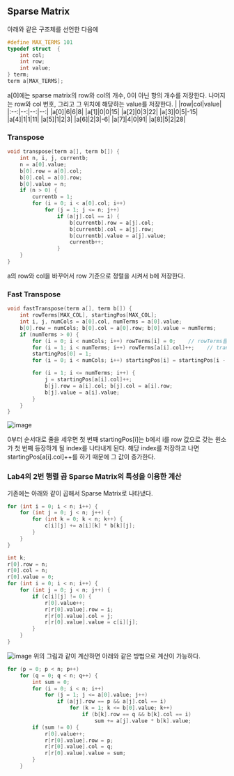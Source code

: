 ## Sparse Matrix
아래와 같은 구조체를 선언한 다음에
```c
#define MAX_TERMS 101
typedef struct  {
    int col;
    int row;
    int value;
} term;
term a[MAX_TERMS];
```
a[0]에는 sparse matrix의 row와 col의 개수, 0이 아닌 항의 개수를 저장한다. 나머지는 row와 col 번호, 그리고 그 위치에 해당하는 value를 저장한다.
| |row|col|value|
|:--:|--:|--:|--:|
|a[0]|6|6|8|
|a[1]|0|0|15|
|a[2]|0|3|22|
|a[3]|0|5|-15|
|a[4]|1|1|11|
|a[5]|1|2|3|
|a[6]|2|3|-6|
|a[7]|4|0|91|
|a[8]|5|2|28|

### Transpose
```c
void transpose(term a[], term b[]) {
    int n, i, j, currentb;
    n = a[0].value;
    b[0].row = a[0].col;
    b[0].col = a[0].row;
    b[0].value = n;
    if (n > 0) {
        currentb = 1;
        for (i = 0; i < a[0].col; i++)
            for (j = 1; j <= n; j++)
                if (a[j].col == i) {
                    b[currentb].row = a[j].col;
                    b[currentb].col = a[j].row;
                    b[currentb].value = a[j].value;
                    currentb++;
                }
    }
}
```
a의 row와 col을 바꾸어서 row 기준으로 정렬을 시켜서 b에 저장한다.

### Fast Transpose
```c
void fastTranspose(term a[], term b[]) {
    int rowTerms[MAX_COL], startingPos[MAX_COL];
    int i, j, numCols = a[0].col, numTerms = a[0].value;
    b[0].row = numCols; b[0].col = a[0].row; b[0].value = numTerms;
    if (numTerms > 0) {
        for (i = 0; i < numCols; i++) rowTerms[i] = 0;    // rowTerms를 0으로 초기화
        for (i = 1; i < numTerms; i++) rowTerms[a[i].col]++;    // transpose하면 col이 row가 되므로 a[0]에서 col에 i의 개수를 저장
        startingPos[0] = 1;
        for (i = 0; i < numCols; i++) startingPos[i] = startingPos[i - 1] + rowTerms[i - 1];

        for (i = 1; i <= numTerms; i++) {
            j = startingPos[a[i].col]++;
            b[j].row = a[i].col; b[j].col = a[i].row;
            b[j].value = a[i].value;
        }
    }
}
```
![image](https://github.com/APPDONG-KNU/2024_1_DataStructure/assets/108786142/8100b5d8-9eb2-4971-a507-164385f7fd29)

0부터 순서대로 줄을 세우면 첫 번째 startingPos[i]는 b에서 i를 row 값으로 갖는 원소가 첫 번째 등장하게 될 index를 나타내게 된다.
해당 index를 저장하고 나면 startingPos[a[i].col]++를 하기 때문에 그 값이 증가한다.



### Lab4의 2번 행렬 곱 Sparse Matrix의 특성을 이용한 계산
기존에는 아래와 같이 곱해서 Sparse Matrix로 나타냈다.
```c
for (int i = 0; i < n; i++) {
    for (int j = 0; j < n; j++) {
		for (int k = 0; k < n; k++) {
			c[i][j] += a[i][k] * b[k][j];
		}
    }
}

int k;
r[0].row = n;
r[0].col = n;
r[0].value = 0;
for (int i = 0; i < n; i++) {
    for (int j = 0; j < n; j++) {
        if (c[i][j] != 0) {
            r[0].value++;
            r[r[0].value].row = i;
            r[r[0].value].col = j;
            r[r[0].value].value = c[i][j];
        }
    }
}
```
![image](https://github.com/APPDONG-KNU/2024_1_DataStructure/assets/108786142/15a324b7-07e1-40a9-a617-7a3f2b24d970)
위의 그림과 같이 계산하면 아래와 같은 방법으로 계산이 가능하다.
```c
for (p = 0; p < n; p++)
    for (q = 0; q < n; q++) {
        int sum = 0;
        for (i = 0; i < n; i++)
            for (j = 1; j <= a[0].value; j++)
                if (a[j].row == p && a[j].col == i)
                    for (k = 1; k <= b[0].value; k++)
                        if (b[k].row == q && b[k].col == i)
                            sum += a[j].value * b[k].value;
        if (sum != 0) {
            r[0].value++;
            r[r[0].value].row = p;
            r[r[0].value].col = q;
            r[r[0].value].value = sum;
        }
    }
```
